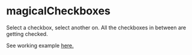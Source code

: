 # magicalCheckboxes
Select a checkbox, select another on. All the checkboxes in between are getting checked.

See working example <a href="https://codepen.io/capaly/pen/RgVOev">here.</a>
